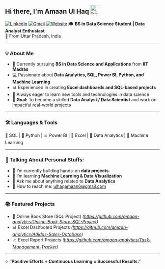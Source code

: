 ## Hi there, I'm Amaan Ul Haq <img src="https://media.giphy.com/media/hvRJCLFzcasrR4ia7z/giphy.gif" width="28px" alt="hi">
[![LinkedIn](https://img.shields.io/badge/LinkedIn-0077B5?style=for-the-badge&logo=linkedin&logoColor=white)](https://www.linkedin.com/in/amaan-ul-haq-33bbaa380)          [![Gmail](https://img.shields.io/badge/Gmail-D14836?style=for-the-badge&logo=gmail&logoColor=white)](mailto:ulhaqamaan6@gmail.com)      [![Website](https://img.shields.io/badge/Website-000000?style=for-the-badge&logo=notion&logoColor=white)](https://amaananalytics.notion.site/Hi-there-I-m-Amaan-Ul-Haq-28b55e3e8ef980e19afefc33d8ea1b9b?source=copy_link)
🎓 **BS in Data Science Student | Data Analyst Enthusiast**  
📍 From Uttar Pradesh, India  

---

### 💡 About Me  
- 📘 Currently pursuing **BS in Data Science and Applications** from **IIT Madras**  
- 💻 Passionate about **Data Analytics, SQL, Power BI, Python, and Machine Learning**  
- 📊 Experienced in creating **Excel dashboards and SQL-based projects**  
- 🚀 Always eager to learn new tools and technologies in data science  
- 🎯 **Goal:** To become a skilled **Data Analyst / Data Scientist** and work on impactful real-world projects  

---

### 🛠️ Languages & Tools  
💾 SQL | 🐍 Python | 📊 Power BI | 📗 Excel | 🧮 Data Analytics | 🤖 Machine Learning  

---

### 🧩 Talking About Personal Stuffs:  
- 🧠 I’m currently building hands-on **data projects**  
- 🚀 I’m learning **Machine Learning & Data Visualization**  
- 💬 Ask me about anything related to **Data Analytics**  
- 📧 How to reach me: [ulhaqamaan6@gmail.com](mailto:ulhaqamaan6@gmail.com)

---

### 📚 Featured Projects 
- 🧾 Online Book Store (SQL Project) *(https://github.com/amaan-analytics/Online-Book-Store-SQL-Project)*
- 📊 Excel Dashboard Projects *(https://github.com/amaan-analytics/Adidas-Sales-Database)*  
- 📈 Excel Report Projects *(https://github.com/amaan-analytics/Task-Management-Tracker)*  

---

⭐ **“Positive Efforts + Continuous Learning = Successful Results.”**
